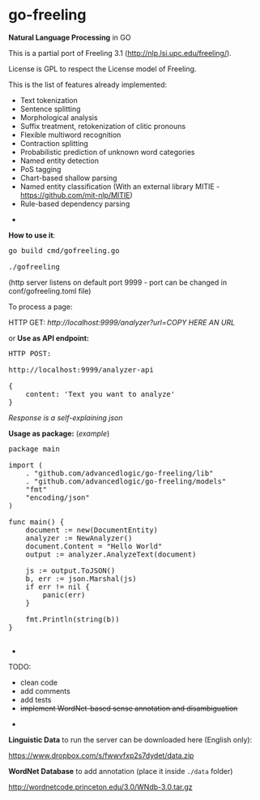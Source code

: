 # go-freeling

**Natural Language Processing** in GO

This is a partial port of Freeling 3.1 (http://nlp.lsi.upc.edu/freeling/).

License is GPL to respect the License model of Freeling.

This is the list of features already implemented:

* Text tokenization
* Sentence splitting
* Morphological analysis
* Suffix treatment, retokenization of clitic pronouns
* Flexible multiword recognition
* Contraction splitting
* Probabilistic prediction of unknown word categories
* Named entity detection
* PoS tagging
* Chart-based shallow parsing
* Named entity classification (With an external library MITIE - https://github.com/mit-nlp/MITIE)
* Rule-based dependency parsing

-

**How to use it**:

<pre>
go build cmd/gofreeling.go

./gofreeling
</pre>

(http server listens on default port 9999 - port can be changed in conf/gofreeling.toml file)

To process a page:

HTTP GET: *http://localhost:9999/analyzer?url=COPY HERE AN URL*

or **Use as API endpoint:**
<pre>
HTTP POST:

http://localhost:9999/analyzer-api

{
    content: 'Text you want to analyze'
}
</pre>

*Response is a self-explaining json*

**Usage as package:**
(*example*)
<pre>
package main

import (
	. "github.com/advancedlogic/go-freeling/lib"
	. "github.com/advancedlogic/go-freeling/models"
	"fmt"
	"encoding/json"
)

func main() {
	document := new(DocumentEntity)
	analyzer := NewAnalyzer()
	document.Content = "Hello World"
	output := analyzer.AnalyzeText(document)
	
	js := output.ToJSON()
	b, err := json.Marshal(js)
	if err != nil {
		panic(err)
	}

	fmt.Println(string(b))
}

</pre>

-
TODO:
* clean code
* add comments
* add tests
* ~~implement WordNet-based sense annotation and disambiguation~~

-
**Linguistic Data** to run the server can be downloaded here (English only):

https://www.dropbox.com/s/fwwvfxp2s7dydet/data.zip


**WordNet Database** to add annotation (place it inside `./data` folder)

http://wordnetcode.princeton.edu/3.0/WNdb-3.0.tar.gz
